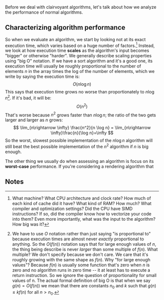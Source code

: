 




  Before we deal with clairvoyant algorithms, let's talk about how we analyze the performance of normal algorithms.

## Characterizing algorithm performance

So when we evaluate an algorithm, we start by looking not at its exact execution time, which varies based on a huge number of factors.[^executionfactors]  Instead, we look at how execution time **scales** as the algorithm's input becomes "bigger" or otherwise "harder".  We generally describe scaling properties using "big O" notation.  If we have a sort algorithm and it's a good one, its execution time will usually be roughly proportional to the number of elements $n$ in the array times the log of the number of elements, which we write by saying the execution time is:
$$
O(n \log n)
$$
This says that execution time grows no worse than proportionately to $n \log n$[^bigO].
If it's bad, it will be:
$$
O(n^2)
$$
That's worse because $n^2$ grows faster than $n \log n$; the ratio of the two gets larger and larger as $n$ grows:
$$
\lim_{n\rightarrow \infty} \frac{n^2}{n \log n} = \lim_{n\rightarrow \infty}\frac{n}{\log n}=\infty
$$
So the worst, slowest possible implementation of the $n \log n$ algorithm will still beat the best possible implementation of the $n^2$ algorithm if $n$ is big enough.

The other thing we usually do when assessing an algorithm is focus on its **worst-case** performance.  If you're considering a rendering algorithm that 

## Notes

[^executionfactors]: What machine?  What CPU architecture and clock rate?  How much of each kind of cache did it have?  What kind of RAM?  How much?  What compiler and optimization settings?  Did the CPU have SIMD instructions?  If so, did the compiler know how to vectorize your code into them?  Even more importantly, what was the input to the algorithm?  How big was it?

[^bigO]: We have to use $O$ notation rather than just saying "is proportional to" because execution times are almost never *exactly* proportional to anything.  So the $O(f(n))$ notation says that for large enough values of $n$, the thing being describe is never *larger* than some multiple of $f(n)$.  What multiple?  We don't specify because we don't care.  We care that it's roughly growing with the same shape as $f(n)$.  Why "for large enough values"?  Because $f(n)$ is usually some function that's zero when $n$ is zero and no algorithm runs in zero time -- it at least has to execute a return instruction.  So we ignore the question of proportionality for small values of n.  The actual formal definition of big O is that when we say $g(n) = O(f(n))$ we mean that there are constants $n_0$ and $k$ such that $g(n) \leq kf(n)$ for all $n > n_0$.